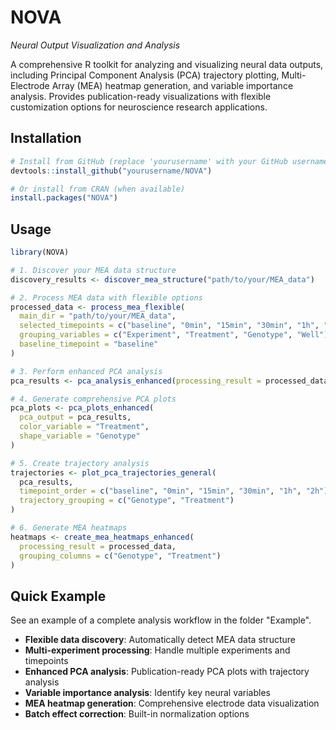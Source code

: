 # NOVA
*Neural Output Visualization and Analysis*

A comprehensive R toolkit for analyzing and visualizing neural data outputs, including Principal Component Analysis (PCA) trajectory plotting, Multi-Electrode Array (MEA) heatmap generation, and variable importance analysis. Provides publication-ready visualizations with flexible customization options for neuroscience research applications.

## Installation

```r
# Install from GitHub (replace 'yourusername' with your GitHub username)
devtools::install_github("yourusername/NOVA")

# Or install from CRAN (when available)
install.packages("NOVA")
```

## Usage

```r
library(NOVA)

# 1. Discover your MEA data structure
discovery_results <- discover_mea_structure("path/to/your/MEA_data")

# 2. Process MEA data with flexible options
processed_data <- process_mea_flexible(
  main_dir = "path/to/your/MEA_data",
  selected_timepoints = c("baseline", "0min", "15min", "30min", "1h", "2h"),
  grouping_variables = c("Experiment", "Treatment", "Genotype", "Well"),
  baseline_timepoint = "baseline"
)

# 3. Perform enhanced PCA analysis
pca_results <- pca_analysis_enhanced(processing_result = processed_data)

# 4. Generate comprehensive PCA plots
pca_plots <- pca_plots_enhanced(
  pca_output = pca_results,
  color_variable = "Treatment",
  shape_variable = "Genotype"
)

# 5. Create trajectory analysis
trajectories <- plot_pca_trajectories_general(
  pca_results,
  timepoint_order = c("baseline", "0min", "15min", "30min", "1h", "2h"),
  trajectory_grouping = c("Genotype", "Treatment")
)

# 6. Generate MEA heatmaps
heatmaps <- create_mea_heatmaps_enhanced(
  processing_result = processed_data,
  grouping_columns = c("Genotype", "Treatment")
)
```

## Quick Example

See an example of a complete analysis workflow in the folder "Example".

- **Flexible data discovery**: Automatically detect MEA data structure
- **Multi-experiment processing**: Handle multiple experiments and timepoints
- **Enhanced PCA analysis**: Publication-ready PCA plots with trajectory analysis
- **Variable importance analysis**: Identify key neural variables
- **MEA heatmap generation**: Comprehensive electrode data visualization
- **Batch effect correction**: Built-in normalization options
